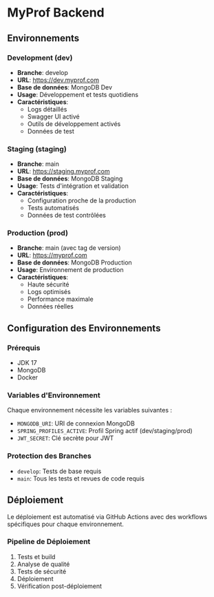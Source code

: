 # MyProf Backend

## Environnements

### Development (dev)
- **Branche**: develop
- **URL**: https://dev.myprof.com
- **Base de données**: MongoDB Dev
- **Usage**: Développement et tests quotidiens
- **Caractéristiques**:
  - Logs détaillés
  - Swagger UI activé
  - Outils de développement activés
  - Données de test

### Staging (staging)
- **Branche**: main
- **URL**: https://staging.myprof.com
- **Base de données**: MongoDB Staging
- **Usage**: Tests d'intégration et validation
- **Caractéristiques**:
  - Configuration proche de la production
  - Tests automatisés
  - Données de test contrôlées

### Production (prod)
- **Branche**: main (avec tag de version)
- **URL**: https://myprof.com
- **Base de données**: MongoDB Production
- **Usage**: Environnement de production
- **Caractéristiques**:
  - Haute sécurité
  - Logs optimisés
  - Performance maximale
  - Données réelles

## Configuration des Environnements

### Prérequis
- JDK 17
- MongoDB
- Docker

### Variables d'Environnement
Chaque environnement nécessite les variables suivantes :
- `MONGODB_URI`: URI de connexion MongoDB
- `SPRING_PROFILES_ACTIVE`: Profil Spring actif (dev/staging/prod)
- `JWT_SECRET`: Clé secrète pour JWT

### Protection des Branches
- `develop`: Tests de base requis
- `main`: Tous les tests et revues de code requis

## Déploiement
Le déploiement est automatisé via GitHub Actions avec des workflows spécifiques pour chaque environnement.

### Pipeline de Déploiement
1. Tests et build
2. Analyse de qualité
3. Tests de sécurité
4. Déploiement
5. Vérification post-déploiement